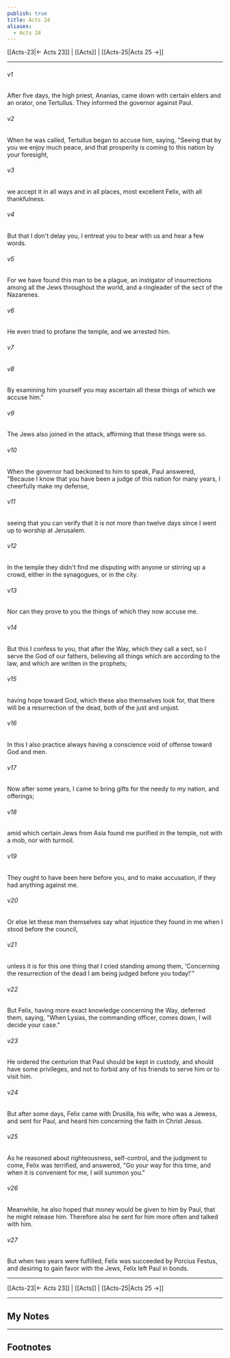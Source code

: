 ```yaml
---
publish: true
title: Acts 24
aliases:
  - Acts 24
---
```


[[Acts-23|← Acts 23]] | [[Acts]] | [[Acts-25|Acts 25 →]]
***



###### v1 
After five days, the high priest, Ananias, came down with certain elders and an orator, one Tertullus. They informed the governor against Paul. 

###### v2 
When he was called, Tertullus began to accuse him, saying, "Seeing that by you we enjoy much peace, and that prosperity is coming to this nation by your foresight, 

###### v3 
we accept it in all ways and in all places, most excellent Felix, with all thankfulness. 

###### v4 
But that I don't delay you, I entreat you to bear with us and hear a few words. 

###### v5 
For we have found this man to be a plague, an instigator of insurrections among all the Jews throughout the world, and a ringleader of the sect of the Nazarenes. 

###### v6 
He even tried to profane the temple, and we arrested him. 

###### v7 


###### v8 
By examining him yourself you may ascertain all these things of which we accuse him." 

###### v9 
The Jews also joined in the attack, affirming that these things were so. 

###### v10 
When the governor had beckoned to him to speak, Paul answered, "Because I know that you have been a judge of this nation for many years, I cheerfully make my defense, 

###### v11 
seeing that you can verify that it is not more than twelve days since I went up to worship at Jerusalem. 

###### v12 
In the temple they didn't find me disputing with anyone or stirring up a crowd, either in the synagogues, or in the city. 

###### v13 
Nor can they prove to you the things of which they now accuse me. 

###### v14 
But this I confess to you, that after the Way, which they call a sect, so I serve the God of our fathers, believing all things which are according to the law, and which are written in the prophets; 

###### v15 
having hope toward God, which these also themselves look for, that there will be a resurrection of the dead, both of the just and unjust. 

###### v16 
In this I also practice always having a conscience void of offense toward God and men. 

###### v17 
Now after some years, I came to bring gifts for the needy to my nation, and offerings; 

###### v18 
amid which certain Jews from Asia found me purified in the temple, not with a mob, nor with turmoil. 

###### v19 
They ought to have been here before you, and to make accusation, if they had anything against me. 

###### v20 
Or else let these men themselves say what injustice they found in me when I stood before the council, 

###### v21 
unless it is for this one thing that I cried standing among them, 'Concerning the resurrection of the dead I am being judged before you today!'" 

###### v22 
But Felix, having more exact knowledge concerning the Way, deferred them, saying, "When Lysias, the commanding officer, comes down, I will decide your case." 

###### v23 
He ordered the centurion that Paul should be kept in custody, and should have some privileges, and not to forbid any of his friends to serve him or to visit him. 

###### v24 
But after some days, Felix came with Drusilla, his wife, who was a Jewess, and sent for Paul, and heard him concerning the faith in Christ Jesus. 

###### v25 
As he reasoned about righteousness, self-control, and the judgment to come, Felix was terrified, and answered, "Go your way for this time, and when it is convenient for me, I will summon you." 

###### v26 
Meanwhile, he also hoped that money would be given to him by Paul, that he might release him. Therefore also he sent for him more often and talked with him. 

###### v27 
But when two years were fulfilled, Felix was succeeded by Porcius Festus, and desiring to gain favor with the Jews, Felix left Paul in bonds.

***
[[Acts-23|← Acts 23]] | [[Acts]] | [[Acts-25|Acts 25 →]]

---
## My Notes

---
## Footnotes
